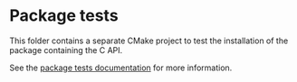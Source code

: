 <!--
SPDX-FileCopyrightText: Contributors to the Power Grid Model project <powergridmodel@lfenergy.org>

SPDX-License-Identifier: MPL-2.0
-->

# Package tests

This folder contains a separate CMake project to test the installation of the package containing the C API.

See the
[package tests documentation](https://power-grid-model.readthedocs.io/en/stable/advanced_documentation/build-guide.html#package-tests)
for more information.

